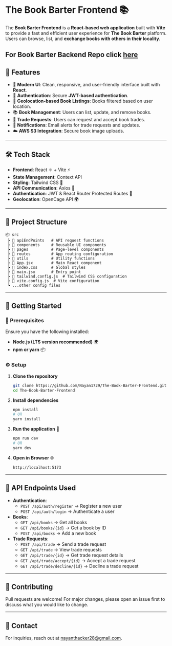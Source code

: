 # The Book Barter Frontend 📚

The **Book Barter Frontend** is a **React-based web application** built with **Vite** to provide a fast and efficient user experience for **The Book Barter** platform. Users can browse, list, and **exchange books with others in their locality**.

## For Book Barter Backend Repo click [here](https://github.com/DhruvTankalwala/The-Book-Barter-Backend.git)

## 🚀 Features

- 🎨 **Modern UI**: Clean, responsive, and user-friendly interface built with **React**.
- 🔐 **Authentication**: Secure **JWT-based authentication**.
- 📍 **Geolocation-based Book Listings**: Books filtered based on user location.
- 📚 **Book Management**: Users can list, update, and remove books.
- 🔄 **Trade Requests**: Users can request and accept book trades.
- 📧 **Notifications**: Email alerts for trade requests and updates.
- ☁️ **AWS S3 Integration**: Secure book image uploads.

---

## 🛠️ Tech Stack

- **Frontend**: React ⚛️ + Vite ⚡
- **State Management**: Context API
- **Styling**: Tailwind CSS 🎨
- **API Communication**: Axios 🔗
- **Authentication**: JWT & React Router Protected Routes 🔐
- **Geolocation**: OpenCage API 🌍

---

## 📂 Project Structure

```
📦 src
 ┣ 📂 apiEndPoints   # API request functions
 ┣ 📂 components     # Reusable UI components
 ┣ 📂 pages          # Page-level components
 ┣ 📂 routes         # App routing configuration
 ┣ 📂 utils          # Utility functions
 ┣ 📜 App.jsx        # Main React component
 ┣ 📜 index.css      # Global styles
 ┣ 📜 main.jsx       # Entry point
 ┣ 📜 tailwind.config.js  # Tailwind CSS configuration
 ┣ 📜 vite.config.js  # Vite configuration
 ┗ ...other config files
```

---

## 🏁 Getting Started

### 📌 Prerequisites

Ensure you have the following installed:
- **Node.js (LTS version recommended)** 🌍
- **npm or yarn** 📦

### ⚙️ Setup

1. **Clone the repository**
   ```sh
   git clone https://github.com/Nayan1729/The-Book-Barter-Frontend.git
   cd The-Book-Barter-Frontend
   ```

2. **Install dependencies**
   ```sh
   npm install
   # OR
   yarn install
   ```

3. **Run the application** 🚀
   ```sh
   npm run dev
   # OR
   yarn dev
   ```

4. **Open in Browser** 🌐
   ```
   http://localhost:5173
   ```

---

## 🌟 API Endpoints Used

- **Authentication**:
  - `POST /api/auth/register` → Register a new user
  - `POST /api/auth/login` → Authenticate a user
- **Books**:
  - `GET /api/books` → Get all books
  - `GET /api/books/{id}` → Get a book by ID
  - `POST /api/books` → Add a new book
- **Trade Requests**:
  - `POST /api/trade` → Send a trade request
  - `GET /api/trade` → View trade requests
  - `GET /api/trade/{id}` → Get trade request details
  - `GET /api/trade/accept/{id}` → Accept a trade request
  - `GET /api/trade/decline/{id}` → Decline a trade request

---

## 🤝 Contributing

Pull requests are welcome! For major changes, please open an issue first to discuss what you would like to change.

---

## 📩 Contact

For inquiries, reach out at [nayanthacker28@gmail.com](mailto:nayanthacker28@gmail.com).

